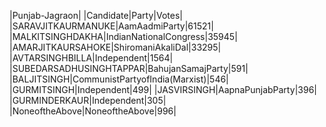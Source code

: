  
|Punjab-Jagraon|
|Candidate|Party|Votes|
|SARAVJITKAURMANUKE|AamAadmiParty|61521|
|MALKITSINGHDAKHA|IndianNationalCongress|35945|
|AMARJITKAURSAHOKE|ShiromaniAkaliDal|33295|
|AVTARSINGHBILLA|Independent|1564|
|SUBEDARSADHUSINGHTAPPAR|BahujanSamajParty|591|
|BALJITSINGH|CommunistPartyofIndia(Marxist)|546|
|GURMITSINGH|Independent|499|
|JASVIRSINGH|AapnaPunjabParty|396|
|GURMINDERKAUR|Independent|305|
|NoneoftheAbove|NoneoftheAbove|996|
